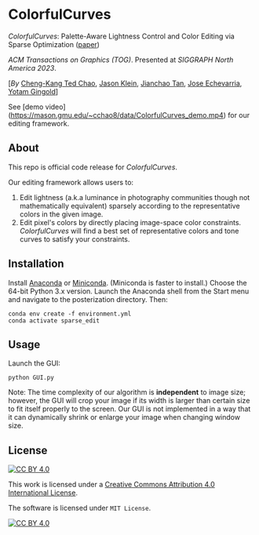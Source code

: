 # ColorfulCurves

*ColorfulCurves*: Palette-Aware Lightness Control and Color Editing via Sparse Optimization ([paper](https://mason.gmu.edu/~cchao8/data/ColorfulCurves.pdf))

*ACM Transactions on Graphics (TOG)*. Presented at *SIGGRAPH North America 2023*.

[*By* [Cheng-Kang Ted Chao](https://mason.gmu.edu/~cchao8/), [Jason Klein](https://www.linkedin.com/in/jason-adam-klein), [Jianchao Tan](https://scholar.google.com/citations?user=1Gywy80AAAAJ&hl=en), [Jose Echevarria](http://www.jiechevarria.com/), [Yotam Gingold](https://cragl.cs.gmu.edu/)] 

See [demo video] (https://mason.gmu.edu/~cchao8/data/ColorfulCurves_demo.mp4) for our editing framework.

## About

This repo is official code release for *ColorfulCurves*. 

Our editing framework allows users to:
1. Edit lightness (a.k.a luminance in photography communities though not mathematically equivalent) sparsely according to the representative colors in the given image.
2. Edit pixel's colors by directly placing image-space color constraints. *ColorfulCurves* will find a best set of representative colors and tone curves to satisfy your constraints. 

## Installation

Install [Anaconda](https://www.anaconda.com/products/individual) or [Miniconda](https://docs.conda.io/en/latest/miniconda.html).
(Miniconda is faster to install.) Choose the 64-bit Python 3.x version. Launch the Anaconda shell from the Start menu and navigate to the posterization directory.
Then:

    conda env create -f environment.yml
    conda activate sparse_edit

## Usage

Launch the GUI:

    python GUI.py
    
Note: The time complexity of our algorithm is **independent** to image size; however, the GUI will crop your image if its width is larger than certain size to fit itself properly to the screen. Our GUI is not implemented in a way that it can dynamically shrink or enlarge your image when changing window size.


## License

[![CC BY 4.0][cc-by-shield]][cc-by]

This work is licensed under a
[Creative Commons Attribution 4.0 International License][cc-by].

The software is licensed under `MIT License`.

[![CC BY 4.0][cc-by-image]][cc-by]

[cc-by]: http://creativecommons.org/licenses/by/4.0/
[cc-by-image]: https://i.creativecommons.org/l/by/4.0/88x31.png
[cc-by-shield]: https://img.shields.io/badge/License-CC%20BY%204.0-lightgrey.svg
